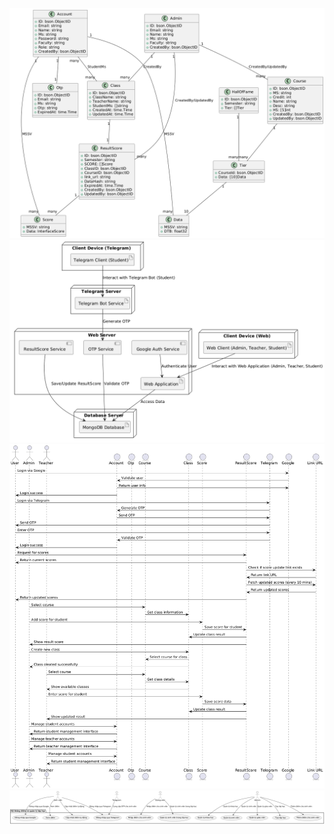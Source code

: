 ![Class Diagram](class.diagram.png)
![Deploy Diagram](deploy.diagram.png)
![Sequence Diagram](sequence.diagram.png)
![Use Case Diagram](usecase.diagram.png)

